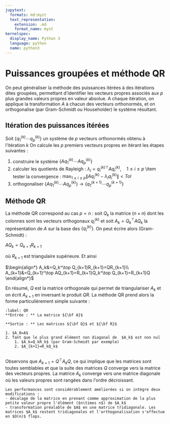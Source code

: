 ```yaml
---
jupytext:
  formats: md:myst
  text_representation:
    extension: .md
    format_name: myst
kernelspec:
  display_name: Python 3
  language: python
  name: python3
---
```

# Puissances groupées et méthode QR

On peut généraliser la méthode des puissances itérées à des itérations dites groupées, permettant d'identifier les vecteurs propres associés aux $p$ plus grandes valeurs propres
en valeur absolue. A chaque itération, on applique la transformation $A$ à chacun des vecteurs orthonormés, et on orthogonalise (par Gram-Schmidt ou Householder) le système résultant.

## Itération des puissances itérées

Soit $\{q_1^{(k)}\cdots q_p^{(k)}\}$ un système de $p$ vecteurs orthonormés obtenu à l'itération $k$ On calcule les $p$ premiers vecteurs propres en itérant les étapes suivantes : 

1. construire le système $\{Aq_1^{(k)}\cdots Aq_p^{(k)}\}$
2. calculer les quotients de Rayleigh : $\lambda_i={q^{(k)}_i}^\top Aq_i^{(k)},\quad 1\leq i\leq p$
    \item tester la convergence : $\displaystyle\max_{1\leq i\leq p} \|Aq_i^{(k)}-\lambda_i q_i^{(k)} \|<Tol$
3. orthogonaliser $\{Aq_1^{(k)}\cdots Aq_p^{(k)}\} \rightarrow \{q_1^{(k+1)}\cdots q_p^{(k+1)}\}$



## Méthode QR


La méthode QR correspond au cas $p=n$ : soit $Q_k$ la matrice ($n\times n$) dont les colonnes sont les vecteurs orthogonaux $q_i^{(k)}$ et soit $A_k=Q_k^\top AQ_k$ la représentation de $A$ sur la base des $\{q_i^{(k)}\}$. On peut écrire alors (Gram-Schmidt) : 

$AQ_k=Q_{k+1}R_{k+1}$ 

où $R_{k+1}$ est triangulaire supérieure. Et ainsi 

$\begin{align*}
A_k&=Q_k^\top Q_{k+1}R_{k+1}=QR_{k+1}\\
A_{k+1}&=Q_{k+1}^\top AQ_{k+1}=R_{k+1}Q_k^\top Q_{k+1}=R_{k+1}Q
\end{align*}$

En résumé, $Q$ est la matrice orthogonale qui permet de triangulariser $A_k$ et on écrit $A_{k+1}$ en inversant le produit $QR$. La méthode QR prend alors la forme particulièrement simple suivante :

```{prf:algorithm} Algorithme QR
:label: QR
**Entrée : ** La matrice ${\bf A}$

**Sortie : ** Les matrices ${\bf Q}$ et ${\bf R}$

1. $A_0=A$
2. Tant que le plus grand élément non diagonal de  $A_k$ est non nul
    1. $A_k=Q_kR_k$ (par Gram-Schmidt par exemple)
    2. $A_{k+1}=R_kQ_k$
    
```

Observons que $A_{k+1}=Q^\top A_kQ$, ce qui implique que les matrices sont toutes semblables et que la suite des matrices  $Q$ converge vers la matrice des vecteurs propres. La matrice $A_k$ converge vers une matrice diagonale où les valeurs propres sont rangées dans l'ordre décroissant. 



```{prf:remark}
Les performances sont considérablement améliorées si on intègre deux modifications :
- décalage de la matrice en prenant comme approximation de la plus petite valeur propre l'élément ($n\times n$) de $A_k$
- transformation préalable de $A$ en une matrice tridiagonale. Les matrices $A_k$ restent tridiagonales et l'orthogonalisation s'effectue en $O(n)$ flops.
```
